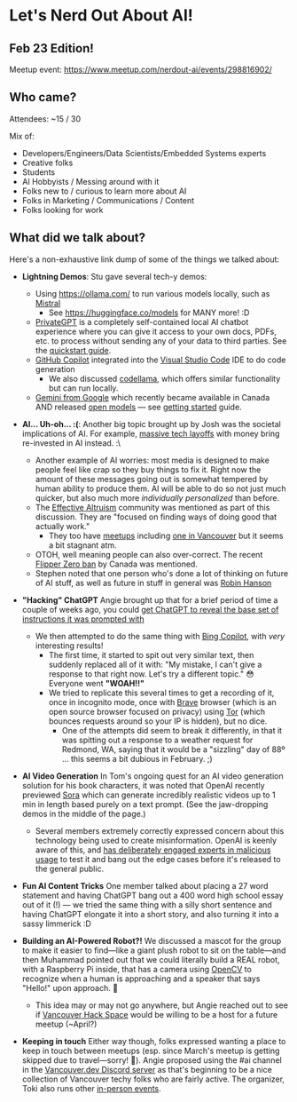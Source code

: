 # Let's Nerd Out About AI!
## Feb 23 Edition!

Meetup event: https://www.meetup.com/nerdout-ai/events/298816902/

## Who came?
Attendees: ~15 / 30

Mix of:
- Developers/Engineers/Data Scientists/Embedded Systems experts
- Creative folks
- Students
- AI Hobbyists / Messing around with it
- Folks new to / curious to learn more about AI
- Folks in Marketing / Communications / Content
- Folks looking for work

## What did we talk about?
Here's a non-exhaustive link dump of some of the things we talked about:

* **Lightning Demos**: Stu gave several tech-y demos:
  * Using https://ollama.com/ to run various models locally, such as [Mistral](https://mistral.ai/)
    * See https://huggingface.co/models for MANY more! :D
  * [PrivateGPT](https://github.com/imartinez/privateGPT) is a completely self-contained local AI chatbot experience where you can give it access to your own docs, PDFs, etc. to process without sending any of your data to third parties. See the [quickstart guide](https://docs.privategpt.dev/overview/welcome/quickstart).
  * [GitHub Copilot](https://github.com/features/copilot) integrated into the [Visual Studio Code](https://code.visualstudio.com/) IDE to do code generation
     * We also discussed [codellama](https://github.com/facebookresearch/codellama), which offers similar functionality but can run locally.
  * [Gemini from Google](https://deepmind.google/technologies/gemini/) which recently became available in Canada AND released [open models](https://blog.google/technology/developers/gemma-open-models/) — see [getting started](https://ai.google.dev/gemma) guide.

* **AI... Uh-oh... :(**:  Another big topic brought up by Josh was the societal implications of AI. For example, [massive tech layoffs](https://layoffs.fyi/) with money bring re-invested in AI instead. :\
  * Another example of AI worries: most media is designed to make people feel like crap so they buy things to fix it. Right now the amount of these messages going out is somewhat tempered by human ability to produce them. AI will be able to do so not just much quicker, but also much more _individually personalized_ than before.
  * The [Effective Altruism](https://www.effectivealtruism.org/) community was mentioned as part of this discussion. They are "focused on finding ways of doing good that actually work."
    * They too have [meetups](https://www.meetup.com/topics/effective-altruism/all) including [one in Vancouver](https://www.meetup.com/effective-altruism/) but it seems a bit stagnant atm.
  * OTOH, well meaning people can also over-correct. The recent [Flipper Zero ban](https://nationalpost.com/news/flipper-zero-banned-canada) by Canada was mentioned.
  * Stephen noted that one person who's done a lot of thinking on future of AI stuff, as well as future in stuff in general was [Robin Hanson](https://en.wikipedia.org/wiki/Robin_Hanson) 

* **"Hacking" ChatGPT** Angie brought up that for a brief period of time a couple of weeks ago, you could [get ChatGPT to reveal the base set of instructions it was prompted with](https://gist.github.com/webchick/1f1dc50d22136372326bee9d9c76baf9)
  * We then attempted to do the same thing with [Bing Copilot](https://www.bing.com/search?toncp=0&FORM=hpcodx&q=Bing+AI&showconv=1), with *very* interesting results!
    * The first time, it started to spit out very similar text, then suddenly replaced all of it with:
      "My mistake, I can't give a response to that right now. Let's try a different topic." 😳 Everyone went **"WOAH!!"**
    * We tried to replicate this several times to get a recording of it, once in incognito mode, once with [Brave](https://brave.com/) browser (which is an open source browser focused on privacy) using [Tor](https://www.torproject.org/) (which bounces requests around so your IP is hidden), but no dice.
      * One of the attempts did seem to break it differently, in that it was spitting out a response to a weather request for Redmond, WA, saying that it would be a "sizzling" day of 88º ... this seems a bit dubious in February. ;) 

* **AI Video Generation** In Tom's ongoing quest for an AI video generation solution for his book characters, it was noted that OpenAI recently previewed [Sora](https://openai.com/sora) which can generate incredibly realistic videos up to 1 min in length based purely on a text prompt. (See the jaw-dropping demos in the middle of the page.)
  * Several members extremely correctly expressed concern about this technology being used to create misinformation. OpenAI is keenly aware of this, and [has deliberately engaged experts in malicious usage](https://openai.com/sora#safety) to test it and bang out the edge cases before it's released to the general public.

* **Fun AI Content Tricks** One member talked about placing a 27 word statement and having ChatGPT bang out a 400 word high school essay out of it (!) — we tried the same thing with a silly short sentence and having ChatGPT elongate it into a short story, and also turning it into a sassy limmerick :D

* **Building an AI-Powered Robot?!** We discussed a mascot for the group to make it easier to find—like a giant plush robot to sit on the table—and then Muhammad pointed out that we could literally build a REAL robot, with a Raspberry Pi inside, that has a camera using [OpenCV](https://opencv.org/) to recognize when a human is approaching and a speaker that says "Hello!" upon approach. 🤣
  * This idea may or may not go anywhere, but Angie reached out to see if [Vancouver Hack Space](https://vanhack.ca/wp/) would be willing to be a host for a future meetup (~April?)

* **Keeping in touch** Either way though, folks expressed wanting a place to keep in touch between meetups (esp. since March's meetup is getting skipped due to travel—sorry! 😬). Angie proposed using the #ai channel in the [Vancouver.dev Discord server](https://vancouver.dev/) as that's beginning to be a nice collection of Vancouver techy folks who are fairly active. The organizer, Toki also runs other [in-person events](https://lu.ma/vancouver.dev).
